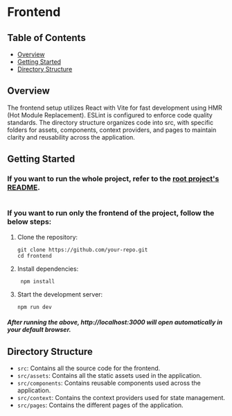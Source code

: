 # Frontend

## Table of Contents
- [Overview](#overview)
- [Getting Started](#getting-started)
- [Directory Structure](#directory-structure)
 
## Overview

The frontend setup utilizes React with Vite for fast development using HMR (Hot Module Replacement). ESLint is configured to enforce code quality standards. The directory structure organizes code into src, with specific folders for assets, components, context providers, and pages to maintain clarity and reusability across the application.

## Getting Started

### If you want to run the whole project, refer to the [root project's README](../README.md#installation).
#
### If you want to run only the frontend of the project, follow the below steps:

1. Clone the repository:

   ```
   git clone https://github.com/your-repo.git
   cd frontend
    ```
2. Install dependencies:

   ```
    npm install
    ```
3. Start the development server:

   ```
   npm run dev
    ```

##### After running the above, http://localhost:3000 will open automatically in your default browser.

## Directory Structure

- ``src``: Contains all the source code for the frontend.
- ``src/assets``: Contains all the static assets used in the application.
- ``src/components``: Contains reusable components used across the application.
- ``src/context``: Contains the context providers used for state management.
- ``src/pages``: Contains the different pages of the application.